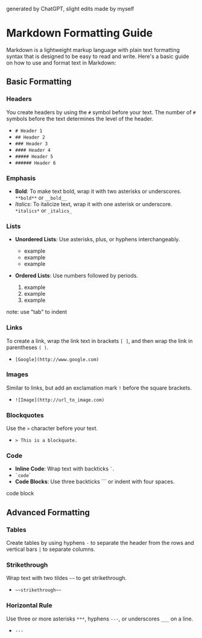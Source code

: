 generated by ChatGPT, slight edits made by myself

# Markdown Formatting Guide

Markdown is a lightweight markup language with plain text formatting syntax that is designed to be easy to read and write. Here's a basic guide on how to use and format text in Markdown:

## Basic Formatting

### Headers
You create headers by using the `#` symbol before your text. The number of `#` symbols before the text determines the level of the header.
- `# Header 1`
- `## Header 2`
- `### Header 3`
- `#### Header 4`
- `##### Header 5`
- `###### Header 6`

### Emphasis
- **Bold**: To make text bold, wrap it with two asterisks or underscores. `**bold**` or `__bold__`
- *Italics*: To italicize text, wrap it with one asterisk or underscore. `*italics*` or `_italics_`

### Lists
- **Unordered Lists**: Use asterisks, plus, or hyphens interchangeably.
  - example
  - example
  - example

- **Ordered Lists**: Use numbers followed by periods.
  1. example
  2. example
  3. example

note: use "tab" to indent

### Links
To create a link, wrap the link text in brackets `[ ]`, and then wrap the link in parentheses `( )`.
- `[Google](http://www.google.com)`

### Images
Similar to links, but add an exclamation mark `!` before the square brackets.
- `![Image](http://url_to_image.com)`

### Blockquotes
Use the `>` character before your text.
- `> This is a blockquote.`

### Code
- **Inline Code**: Wrap text with backticks `` ` ``.
- `` `code` ``
- **Code Blocks**: Use three backticks ``` or indent with four spaces.

code block


## Advanced Formatting

### Tables
Create tables by using hyphens `-` to separate the header from the rows and vertical bars `|` to separate columns.


### Strikethrough
Wrap text with two tildes `~~` to get strikethrough.
- `~~strikethrough~~`

### Horizontal Rule
Use three or more asterisks `***`, hyphens `---`, or underscores `___` on a line.
- `---`
